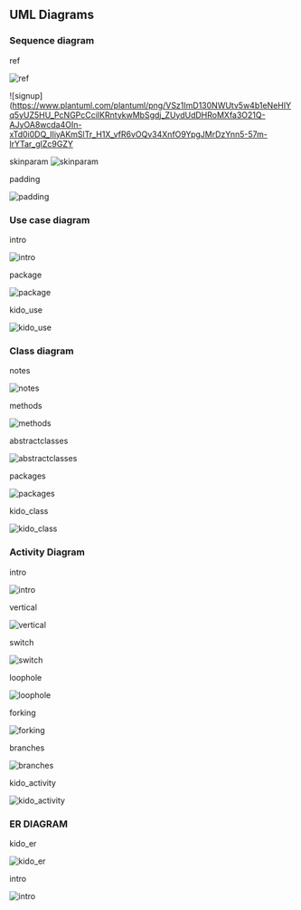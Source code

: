 
## UML Diagrams

### Sequence diagram

ref

![ref](https://www.plantuml.com/plantuml/png/HStB3OD030JGkwjm0Ka3EKGaDT20MGPXoNYHrr1_n4VAzSsCfcifaTjY79XebKWjkeedVqmBI4hMu6yTA31ntH5Ny3YCNwokIQVmyttR3BFwxn_ZVjR6HPm7S7Lgs15YREfe11_Fzmu-Relz0000 "ref")

![signup](https://www.plantuml.com/plantuml/png/VSz1ImD130NWUtv5w4b1eNeHIYq5yUZ5HU_PcNGPcCciIKRntykwMbSgdj_ZUydUdDHRoMXfa3O21Q-AJyOA8wcda4OIn-xTd0i0DQ_IIiyAKmSlTr_H1X_vfR6vOQv34XnfO9YpgJMrDzYnn5-57m-lrYTar_gIZc9GZY

skinparam
![skinparam](https://www.plantuml.com/plantuml/png/TP7FJy8m5CVl_IjUyCp1av63eUiWCI76I8pdn_h4PbixNbiHZV-xAIFGZNXRtkVxQzlS1-GGsmPyRMo7ZAquFy46gthBBbgjNECORXQBHL6gJF61Lk_PX40M0aVAaATT95iH_0Z9xFPzH4dKhUj3qKGIiWgE2yUQ-1gkp3kjZAMSRmPWF4xUbwfSYcVaO2hJeGt_PUUIKKhfz9Puh5ew6vwm9NXiEwp26AtDDy7jtVWytDM_xQWETn5xSZ5SVQAyudmupf7OqPVu5PYkyEg9HNVP09EbOHz0DUZz1D237E8rLSxgZ1T3liA1MudK0DC7a3CetPlZEZMRJmm4KiX4YXaefdHuIV_VXukY44LIg6kl4WgclJc1qbaIcdnWTm2LN7tbAV5Ke8McB5iULMbWoZy6PDlcP7Licpy0 "skinparam")

padding

![padding](https://www.plantuml.com/plantuml/png/POn13eCW44Ntd6BYlecmT66iYsxh5GOXBIam18U4uvlKL6sxVU-_FooCcKlmaD0O5nzYURcOC6E02JExsIMCF6qIL7lo8zKFbwtGLA6v4Sb6f2E4gtUpbVz82HiDQAfxgBx3aRJy1KUqtSAbV--WWwVrdaxuNXWweC9YiD6Ku5S0 "padding")

### Use case diagram
intro

![intro](https://www.plantuml.com/plantuml/png/ROmx2iD034JxFONOnd7X2smHd0Ea2di0OGiYiZyacU3RfzWYIqWtp7ipgngA7Ja15vFgzCMbeM06tApAmyv4W6_Icic5g2G1bkKAbwWqEtz7Bd3RCnSFg3sv2SAt7-se1FOamDOIRsXS-wpZGU_nHvtT1Ful6KvMAlkHqmS0 "intro")

package

![package](https://www.plantuml.com/plantuml/png/JP2nRiCm34HtVWNXgHay9EcK8GXWjrqw60Ro0O9CEK9ioP2e6e6HVo_agd8stZsUSEB5it0SnW4d8U-Y9s3D0s7pfpmCf1ZPejFzZR7JZYHhQq18jWw_0db6uR67bCV6MKNUQsl4W4lQgswauffCklYqjiFAQTQoY419U49yMvX-86p9imXE6CO5WYSfF67n8HXZS4rSg_r66l50PTqhFMoqTjhSattSx9P-DCt9VuSdl1Ie_p-A2vo29tV2CfwYFEDR5yRnyKsATncjryciZMg3OShaEcrsPsUJGMrdiuFOGKaio_FQg4_JFa-7F1tXGgOBu_0B "package")

kido_use

![kido_use](https://www.plantuml.com/plantuml/png/ZLHPYzim47xNhnZIvx3fKa8fncoExG5T24tIrsLYpph2icGaUKlRpNyliYrRSYZaoPxlaEQo7un5RPjAGCbpzTmOOioKNDQeiOB6K8Q6u2y3-AoatVC_1E-NxC8OPbPfE1hI_UiEBITf-sYht8En7eNv_2tjr1qJ0Ap6hCI2O7Oq11jttvPZeR6QjHUFwUnweKC1rfYLXLQDp3TAA9qaHqFEtPlJ5DwjjjkFZyjEhNHE-d_Aay2i37I7CyzAISR0VOk6nRlu2NN19TmlscY7USvbuSEz9KtA_gvfj7recQ_4YxE5vM81TtVmJMQQq50EvnPd01V6OEZwRCyBsTGpG0F7pNCNXVntLN3fwJO8sOsgQa6M_6HWfzKB5-GDdk_XqFg32cuiQQVivkLDdkdd6tZMIfMmgcl5fQr8MkzmU0176Mf2Ix1wHIxm90WEl2BO2pMOEuM37HfN9qqZh2zkBAg5us8ofVEX2p-vHG6kcMOioYbQmeJEB_nrxDw1p72B8rmSYdUQJARvYS2gQLO35ngUo1WioC2Qx2yYETo4CfzqtKkZ1g0GDrYTp2tL-26cqJ9DSBz54_XwLoQ2wobF1449qxFx38SVGvH8Z5wjNqnVhSk47fPZUceq_vWCPXqJuL1Z9gXraa1VwdN387cRpuCSuHCa2PUPQ79AqyxYAIyDqxv5xokvHJjkSoo-CFP0CcygyGy0 "kido_use")

### Class diagram

notes

![notes](https://www.plantuml.com/plantuml/png/NSxDQiCm44RH_Jp5XximkCZOSdwD2O6KRjj5eRk2I8Oau4WWsKbBudSl8h9IkjES6S5TkqxPhZ-rqAPZHsHvsoczRnblcd4bshJAkQ94SnC2zq46h90OpGao8P2SbFv9mi44DRP6T-geNRYTmiJ_is1pv7cWHQ0bngkoe84enIFeus9yK1hsFcdyNyh85OHOXVSawXHvFkeigW-uZRo8l4GZH7OVP44f_eSSB3F-jCWIJsEtZ2comdVKc2Ad6AB653d7SzHO8fVu6hKA8O-CLzDRN6dhjzWeIo_sU6OBuGVKsFdHOKL-p0G-3ymjQXpKcJ49BWJUsJgZKQE1kMX70wrPx_fJ-mi0 "notes")

methods

![methods](https://www.plantuml.com/plantuml/png/TO_12i9034Jl-Og01rjAVw1uK2Y287hGctXOtTYkx5RTpGgrwhTBjIqLz1OoayoRiMDXsHkDXZW_IGVBtP7sZADx7EF4Mb7EbUDsco1TlD0k2A7JCC6FkjaYQJ9KS2fOV1cSkb4G0korS0vJRqo95SGhjgh8KDRsmVMaP4iHX11rIO_cRAfLbZDM41tUqyAR7LbCS5OmPMGXadIksrXQAqEOO2gO86x2dpyf7m331gXNRjY6_UdMqvllOogaD_e5 "methods")

abstractclasses

![abstractclasses](https://www.plantuml.com/plantuml/png/POz1JuD048Nlyolcs1uuLAyU8DIa9ceJAJ76U1ZebAxk3itk4AEr_zs0423UvhttxTkPE2XvRPn5Ae9wAhMq508763Hs1YQzl3T1nsnmqzfQBjNK0aQK_O5AnWuTvOHf4xpvYQ9vxKZCmydBEVBtnN-iosRLKz6NUqzVNTOVE6WymxPuvr9Vtv0jEnPTan84yysB9Lo0fN6uCuvpCIszJbuos6ppfmmUxXxptMq65o2HMgbR9cjE9yyXF9CN8rMOPiaudgV-fz4ZEdO5-m2PUYCL7kfwiHn4GRvR1ZoNIb9PnetPCvxxSzBLC5mDmpMaAuoYrZcsQDo8DVB1-xOcPjatplu2 "abstractclasses")

packages

![packages](https://www.plantuml.com/plantuml/png/PS_BQiCm40NG_Np5u5KIQcFdLGWYXBgFNHRjgikfD7LDP8sHP488-VUIrALriX7IdSELj0cHVEmQYotf7LKS86YoZFUB7FUrYL_G3_1Jf42bjc9ulSOZQ4iXO7bU2pZzPrDKwfLr95VP6piTsXagzIpMiB-6io6Sdw6dvgPmFdGBLAgqqfbhjnYw9IhrI94-ADnKBk44_VajTePTn2DigM4umM-Gv5asIJ35fBXiIkbyO1Zryxi-66EMuPFpOct3BlQjVm4UmNXfHsFGv3JRqVXyTzZLhYLF3OR8dYKUMYuVIEygBvqpfLZn-CxMolx5CpkuF3ilC2aIdAGf9WsvG_BpctoAAzJY8jKkz7A6agRzU8uhfAhoN56inG5is9ckiTy0 "packages")

kido_class

![kido_class](https://www.plantuml.com/plantuml/png/nLTDRzim3BtxLsYvT3qKMtiQWY9eiM10WBKOrcRNGh4ObuW-F97kcXNzxuET8FwGawoEs_eeFacFV1H9Nn1BpvdHOe7AtSLQ4aNH1mLpj21IZqRwvTq2bXyVZyNvRFHu_cassjZdpWCcTcFFSdisYg8ZGGkqgVJIYE9CyHGT2I6-ESk4Vq6SVOwEn7CT29QHbqtawPSLCafbl909YC5Oifn90d7b56WQYAT82B6-PqhWY_NrQlvLtK0r5DFfP7oyiMO4tae3Gq7iqIRbDadqntaL6C18rC6gTpey8_OW6TGb3yLOCfINfYfOVuugVloGZ63vPQvKzSZTcWI81Am27z2K2Gm5MYuNbF90T1eYLuQpmE3YE4ibexDX8E-TXUlCp5fkPe-pC6mUD2PjHtMEvzZ5x7pVuQGKOfIQb_qHlKnJXvRDGUAdg-oPx0If8YIxCOm6IBkMat8t6hvvaDIY6R7aZFgBq5UfTVVGo3A-BNhcrV0MJTCpiAfbjRi7pXoehwCzuhRdQ-miW-KUjN2MCit5kt-dT5N04dMF-VKT5_0EqdIbUmKAumu2jFOyvQZe1OtbkOVV6TWuh7Cgy-r5_m1_AEVGNG4gUjnk3Jp4W0zlyaIk7UEyaqBxauQNQIYMMGMmnrd4qG6rQjkxPUIMWKa1nHxJrfH28nEOUjsZPxwyhhk7SQK8XdwQpViCQnHQOf_5sumFG8p9bhsTdSuxsOrsho3f6xNFMxU0_fzIVcX_GVw5BFKD9g_H5HbC2bvovc4evjh9ScwVQUTKdjLK69k3UAO9VXQ3MtNOzq0fhifuQ7nP19wZgFm3EpaPrVzZXc9mBqau2uC6h3gURqU5fNIDDT8kc-1Q7wdW187b_mQl6uLgRgYDS3jObCD43HJLuf83Wxc_XW_WuU2r6z_8npgPQlJtSscYzr1fmijkiXDMhr9rlW6_WiRcjw2QG578hY0H5FxQffBZRgthk6rQNu1LcT7_0000 "kido_class")

### Activity Diagram

intro

![intro](https://www.plantuml.com/plantuml/png/JSj12eD0343HVKwHfLwXNTHTBr48mOaraCdOIHJiwGjTkVpm_XJ9FVTgg9wzmJz15noUdRVrq2-gHxAPbCU8kOhZS4gCSDjwcoK2sUpbHVdTkSOTn49my7OHpUq4ef3FBZuB4R8N9E8vzT0yYV3oUz458ji6atZPg_q0 "intro")

vertical

![vertical](https://www.plantuml.com/plantuml/png/RSsx3W8X48NXVfvYxDZIIoNDUcdiZJrPXbqI63Om67rxewk52UsVB-VqHKoM6WFUAOiVJ83LdCqO3TP2js-xE4mC7mhUeHeIMoy-CHuwb8aOrPDA1_ihFGJN6YWK-eV71jneA9BcXZurzBOrUsx0tG9HSPB9y_ZhxwY1s7gt_FR4jiRm0W00 "vertical")

switch

![switch](https://www.plantuml.com/plantuml/png/SoWkIImgAStDKIWkpon9pk02yxaW70MDajJY4djDhkJ4ubG53ONa_BoKp9BC_3m5HmLDBgkGr8eI1KDhJ5adkAmH5bbdkAmn5baNkAm95bbNkAofDLTgNWhKqLp59Va5N0wfUIcbkJa0 "switch")

loophole

![loophole](https://www.plantuml.com/plantuml/png/BSf12eGm30NGVKwHfIxc0XOShnB8Hmjf8sb4lFs0pFRnjf4IUJLZSpyFDz0h53WXIKj0b5LI2YqxEa8Ih5Nsa3RAl_5zL0DFpGDl_ivS1qyFnaoVjNiXTAKDNQzcFm00 "loophole")

forking

![forking](https://www.plantuml.com/plantuml/png/SoWkIImgAStDKKZBByhEp4ld0WjmWNXSLed99PdvUGg6rc2-Gc9wOcOUNDJ8cYirBmMiZwku9B-0YoIjM4IDiOgQGAp9JIrAJuNQuv2QbrAQcmC0 "forking")

branches

![branches](https://www.plantuml.com/plantuml/png/TK-xJiGm4Epz5QDjSdTI2eXuLD4r55GKqA3e2b-oKQnpR6IlaVXxb5mCfg1PQMTcPsQFKNIGD5kSWtRzn55Ls1tsgEiMr4_SNs3SHn9I5Pv7qBh0H7noEFl819dOgMezwDuvda2IWeDtcyJ85sqyXUJG-tdMRbWmjf7_ePxSOCOhjplibSgTp0XwzJFZZQDiuNNTTX8Idq2w5-CTRaWjGd_1n25tN58slY7e2DsejS4YVP690wGmjJnASN97Lt5TOFUaUEsvpPLlkr7RM9IvpIhT_BnWTPG_QONhGqxwXHwpXJgo6z9ilm40 "branches")

kido_activity

![kido_activity](https://www.plantuml.com/plantuml/png/jP7DJi904CVl-nHpBAz03toPg8aQ0kZLBErG9cntcfqfX8I7DrrQ2b7nv7b--N_DMDG6hKi7EyhvqsPAUzAZERqBXfE9LpDSKk7hAZN35ox8fyRG1f9dWRbLGg-Z0UWMFIH7b84101ZEkAmSAdO8p0Dlo65gq0b2uha55rYGA0Qm0W-SAOVKeCzfOsxTcZn0TomRQBAtvEpQ8QoeH77y0nTTfymxc5GLazSIlQRnTFQDm2kAs085fgW7H7_fONr-oNbkQftxanBbgctU5JcVHzrU0QqYt1Q0fUCssc5B3Y5vid8TUtHLQSPUQgTTXBI_B33Za5-oVP1Q1yrBfOUQzTuGSrYX_39Qr7gaVV_JXkqb-lLk1ES19GjKAR6_8znYQmJbxnrwRVHvtE8VtnIznkZpkdHV "kido_activity")


### ER DIAGRAM

kido_er

![kido_er](https://www.plantuml.com/plantuml/png/jLPBRzD04BxdL_YEUe2ZJos9495eLRM4QpNn3iwe-p0purQbuRyZFv9uDmxK2Xntdj-yzr8KM6jdiqSouG5vXbv9NxAL86UliopBidTaycorMYwwLot87XpcsRqo-RAZLY3o7DZ4L7H0DYPni8dgTsBHcoEB5iQe1ICecYlDimKezf0g4n5_pNPXt88IUZqToJAYbEWDSkmHIiopfLSiaNkACOmYxnEvZleXfeQYg2jG2Zx9roPulAdTEdMdJEiaPaPBvP65YPbOX483lpKHKc51OEdd2FI9Zg-gAf1NTx8CLLUZ681fuSOq9OTYGoe9YaCaZ20fP57GMiuAusllV3o6CRZjQ3LgGmVeJKgQ26GUlDHMsyACWu53ncD45QCqLdmv3wwoG5xbQ8prCua6VeaPXg3qGPIAfMlC20MVw99_Gb4gMsIITZL22sY12cJFAyKtKh3tL4uDNz5LoA0rOvvziW6qesyGME_QDehcV6r3CBTDiAr6F99I4KEJfn75gKkAKGgcwdH5Yq7DuvWS6YfQ-l6kD47QvHKjMyOVDVeYBM_D8vDENfJhOgIUKoCCCc5mb3Iz4UQGeGIYWn9NRC-2Dm_k3-ifID97n-ko25xHwraWlj0Zde5WchEReFIzRvottWI7SjnF97S89iy-Xc0H_5yci3Tn5lJhpiOuQcaFU6oViK1w-XybcuErRs_hqJjtCbN_-dgq7xhjzk9YkztzYl9i0_8GF4RCxgDmuEs-K0qxl0xFUIVZmB_C-j_519dTFHq837yAFPZXiJj06X7StuI3L7GeTv7pS97i96DapR8Qe6ftLy_g5yM0ky_SaFlCf2YHPZFT9zGwbgL7b8W-dD4ywxjOPj7ezc552VUj0Ce3h4Eje_BNkr5EP8VkzpBDJCauQmygpc0p5tdce8aeQP-EjTSRAtahiG6PNQ8tjRE_0G00 "kido_er")

intro

![intro](https://www.plantuml.com/plantuml/png/hT2_Ri8m4CVntKznOa520kNVX534qYvz26JYApdLzaNdIm4HthqY3HrQjHtQoVhUyFj8tYQredtmG565pHnQSWZQ8gIEzTuDIUFHpC6-CZdeXFSUGu8ZQGis7ZmwQ8IF2PuHrQGNYfqL6y1JH3rt22pQii6ef6UOFOnlbi_09i0iXujPOBuZ1sk8VTYZm6Ppm8XY5LrTc-NIBA8D26jGFAbnc1gXJedZ_NJzl5vCwyMuNloo_eL_VAfhmzgYx1og9P--bSf9AaUf_5dw2rHDK3L2rNz2MGx3i5hnvVPZxybJbXyvtB8oPelHzS6_0G00 "intro")
